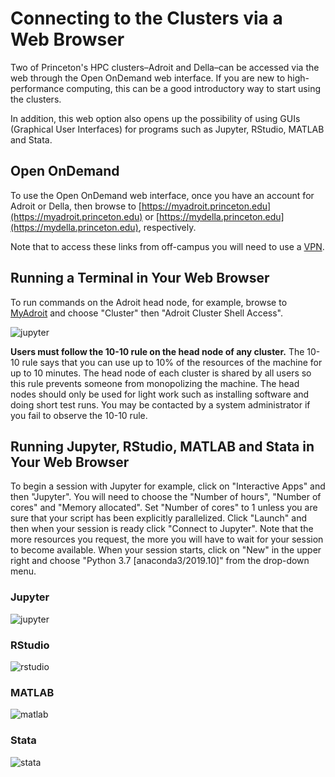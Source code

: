 # Connecting to the Clusters via a Web Browser

Two of Princeton's HPC clusters–Adroit and Della–can be accessed via the web through the Open OnDemand web interface. If you are new to high-performance computing, this can be a good introductory way to start using the clusters.

In addition, this web option also opens up the possibility of using GUIs (Graphical User Interfaces) for programs such as  Jupyter, RStudio, MATLAB and Stata.

## Open OnDemand

To use the Open OnDemand web interface, once you have an account for Adroit or Della, then browse
to [https://myadroit.princeton.edu](https://myadroit.princeton.edu) or
[https://mydella.princeton.edu](https://mydella.princeton.edu), respectively.

Note that to access these links from off-campus you will need to use a [VPN](https://princeton.service-now.com/snap?id=kb_article&sys_id=ce2a27064f9ca20018ddd48e5210c745).

## Running a Terminal in Your Web Browser

To run commands on the Adroit head node, for example, browse to [MyAdroit](https://myadroit.princeton.edu/) and choose "Cluster" then "Adroit Cluster Shell Access".

![jupyter](images/terminal_two_frames.png)

**Users must follow the 10-10 rule on the head node of any cluster.** The 10-10 rule says that you can use up to 10% of the resources of the machine for up to 10 minutes. The head node of each cluster is shared by all users so this rule prevents someone from monopolizing the machine. The head nodes should only be used for light work such as installing software and doing short test runs. You may be contacted by a system administrator if you fail to observe the 10-10 rule.

## Running Jupyter, RStudio, MATLAB and Stata in Your Web Browser

To begin a session with Jupyter for example, click on "Interactive Apps" and then "Jupyter". You will need to choose the "Number of hours",
"Number of cores" and "Memory allocated". Set "Number of cores" to 1 unless you are sure that your script has been
explicitly parallelized. Click "Launch" and then when your session is ready click "Connect to Jupyter". Note that the more
resources you request, the more you will have to wait for your session to become available. When your session starts,
click on "New" in the upper right and choose "Python 3.7 [anaconda3/2019.10]" from the drop-down menu.

### Jupyter
![jupyter](images/jupyter_notebook.png)

### RStudio
![rstudio](images/rstudio_two_frames.png)

### MATLAB
![matlab](images/matlab_two_frames.png)

### Stata
![stata](images/stata_two_frames.png)
